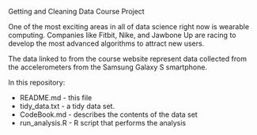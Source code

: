 Getting and Cleaning Data Course Project

One of the most exciting areas in all of data science right now is wearable computing. Companies like 
Fitbit, Nike, and Jawbone Up are racing to develop the most advanced algorithms to attract new users. 

The data linked to from the course website represent data collected from the accelerometers from the 
Samsung Galaxy S smartphone. 

In this repository:

- README.md - this file
- tidy_data.txt - a tidy data set.
- CodeBook.md - describes the contents of the data set
- run_analysis.R - R script that performs the analysis
